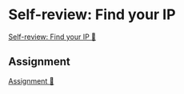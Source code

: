 # Self-review: Find your IP

[Self-review: Find your IP 🔗](https://www.coursera.org/learn/introduction-to-networking-and-Cloud-computing/assignment-submission/iPNv2/self-review-find-your-ip)

## Assignment

[Assignment 🔗](https://www.coursera.org/learn/introduction-to-networking-and-Cloud-computing/assignment-submission/iPNv2/self-review-find-your-ip/attempt)
